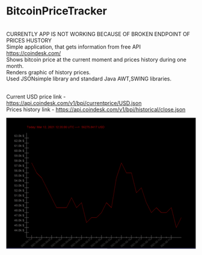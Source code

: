 # BitcoinPriceTracker
<br/> CURRENTLY APP IS NOT WORKING BECAUSE OF BROKEN ENDPOINT OF PRICES HUSTORY<br/>
Simple application, that gets information from free API https://coindesk.com/ <br/>
Shows bitcoin price at the current moment and prices history during one month. <br/>
Renders graphic of history prices. <br/>
Used JSONsimple library and standard Java AWT,SWING libraries. <br/> <br/>

Current USD price link - https://api.coindesk.com/v1/bpi/currentprice/USD.json <br/>
Prices history link - https://api.coindesk.com/v1/bpi/historical/close.json


![alt tag](resources/BitcoinPriceTracker.png "Program screenshot")

